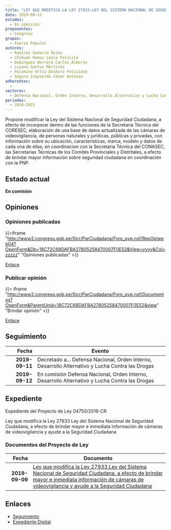 ```yaml
---
title: "LEY QUE MODIFICA LA LEY 27933-LEY DEL SISTEMA NACIONAL DE SEGURIDAD CIUDADANA, A EFECTO DE BRINDAR MAYOR E INMEDIATA INFORMACIÓN DE CÁMARAS DE VIDEOVIGILANCIA Y AYUDE A LA SEGURIDAD CIUDADANA"
date: 2019-09-12
estados: 
  - En comisión
proponentes: 
  - Congreso
grupos: 
  - Fuerza Popular
autores: 
  - Ramírez Gamarra Osías
  - Chihuán Ramos Leyla Felícita
  - Domínguez Herrera Carlos Alberto
  - Lizana Santos Mártires
  - Palomino Ortiz Dalmiro Feliciano
  - Segura Izquierdo César Antonio
adherentes: 
  - 
sectores: 
  - Defensa Nacional, Orden Interno, Desarrollo Alternativo y Lucha Contra las Drogas
periodos: 
  - 2016-2021
---
```


Propone modificar la Ley del Sistema Nacional de Seguridad Ciudadana, a efecto de incorporar dentro de las funciones de la Secretaría Técnica del CORESEC, elaboración de una base de datos actualizada de las cámaras de videovigilancia, de personas naturales y jurídicas, públicas y privadas, con información sobre su ubicación, características, marca, modelo y datos de cada una de ellas, en coordinacion con la Secretaria Técnica del CONASEC, las Secretarías Técnicas de los Comités Provinciales y Distritales, a efecto de brindar mayor información sobre seguridad ciudadana en coordinación con la PNP.


## Estado actual

**En comisión**

## Opiniones

### Opiniones publicadas

{{<iframe "http://www2.congreso.gob.pe/Sicr/ParCiudadana/Foro_pvp.nsf/RepOpiweb04?OpenForm&Db=18C72C68DAFBA27805258470007F0E52&View=yyyy&Col=zzzzz" "Opiniones publicadas" >}}

[Enlace](http://www2.congreso.gob.pe/Sicr/ParCiudadana/Foro_pvp.nsf/RepOpiweb04?OpenForm&Db=18C72C68DAFBA27805258470007F0E52&View=yyyy&Col=zzzzz)
### Publicar opinión

{{< iframe "http://www2.congreso.gob.pe/Sicr/ParCiudadana/Foro_pvp.nsf/Documentos?OpenForm&ParentUnid=18C72C68DAFBA27805258470007F0E52&view" "Brindar opinión" >}}

[Enlace](http://www2.congreso.gob.pe/Sicr/ParCiudadana/Foro_pvp.nsf/Documentos?OpenForm&ParentUnid=18C72C68DAFBA27805258470007F0E52&view)

## Seguimiento

| Fecha | Evento |
|------:|--------|
| **2019-09-11** | Decretado a... Defensa Nacional, Orden Interno, Desarrollo Alternativo y Lucha Contra las Drogas|
| **2019-09-12** | En comisión Defensa Nacional, Orden Interno, Desarrollo Alternativo y Lucha Contra las Drogas|


## Expediente

Expediente del Proyecto de Ley 04750/2019-CR

Ley que modifica la Ley 27933 Ley del Sistema Nacional de Seguridad Ciudadana, a efecto de brindar mayor e inmediata información de cámaras de videovigilancia y ayude a la Seguridad Ciudadana


### Documentos del Proyecto de Ley

| Fecha | Documento |
|------:|--------|
| **2019-09-09** | [Ley que modifica la Ley 27933 Ley del Sistema Nacional de Seguridad Ciudadana, a efecto de brindar mayor e inmediata información de cámaras de videovigilancia y ayude a la Seguridad Ciudadana](http://www.leyes.congreso.gob.pe/Documentos/2016_2021/Proyectos_de_Ley_y_de_Resoluciones_Legislativas/PL0475020190909.pdf) |

## Enlaces 

- [Seguimiento](http://www2.congreso.gob.pe/Sicr/TraDocEstProc/CLProLey2016.nsf/f7fff46988ca05b1052578e100829cc7/3c79b01cd1a0d80e052584700074d093?OpenDocument)
- [Expediente Digital](http://www2.congreso.gob.pe/Sicr/TraDocEstProc/CLProLey2016.nsf/f7fff46988ca05b1052578e100829cc7/3c79b01cd1a0d80e052584700074d093?OpenDocument&Click=05257FB7005EB655.eb71d0cf91d8294e05256cdf006b5706/$Body/0.1C6C)
